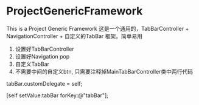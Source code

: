 # ProjectGenericFramework
This is a Project Generic Framework
这是一个通用的，TabBarController + NavigationController + 自定义的TabBar 框架。简单易用
1. 设置好TabBarController
2. 设置好Navigation pop
3. 自定义TabBar
4. 不需要中间的自定义btn, 只需要注释掉MainTabBarController类中两行代码

tabBar.customDelegate = self;

[self setValue:tabBar forKey:@"tabBar"];

